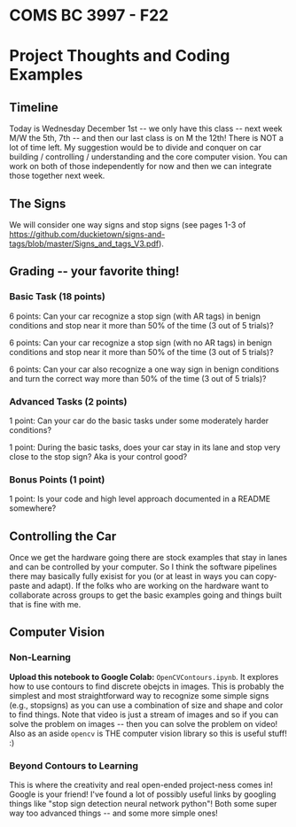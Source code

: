 # COMS BC 3997 - F22
# Project Thoughts and Coding Examples

## Timeline
Today is Wednesday December 1st -- we only have this class -- next week M/W the 5th, 7th -- and then our last class is on M the 12th! There is NOT a lot of time left. My suggestion would be to divide and conquer on car building / controlling / understanding and the core computer vision. You can work on both of those independently for now and then we can integrate those together next week.

## The Signs
We will consider one way signs and stop signs (see pages 1-3 of https://github.com/duckietown/signs-and-tags/blob/master/Signs_and_tags_V3.pdf).

## Grading -- your favorite thing!

### Basic Task (18 points)
6 points: Can your car recognize a stop sign (with AR tags) in benign conditions and stop near it more than 50% of the time (3 out of 5 trials)?

6 points: Can your car recognize a stop sign (with no AR tags) in benign conditions and stop near it more than 50% of the time (3 out of 5 trials)?

6 points: Can your car also recognize a one way sign in benign conditions and turn the correct way more than 50% of the time (3 out of 5 trials)?

### Advanced Tasks (2 points)
1 point: Can your car do the basic tasks under some moderately harder conditions? 

1 point: During the basic tasks, does your car stay in its lane and stop very close to the stop sign? Aka is your control good?

### Bonus Points (1 point)
1 point: Is your code and high level approach documented in a README somewhere?

## Controlling the Car
Once we get the hardware going there are stock examples that stay in lanes and can be controlled by your computer. So I think the software pipelines there may basically fully exisist for you (or at least in ways you can copy-paste and adapt). If the folks who are working on the hardware want to collaborate across groups to get the basic examples going and things built that is fine with me.

## Computer Vision
### Non-Learning
**Upload this notebook to Google Colab:** `OpenCVContours.ipynb`. It explores how to use contours to find discrete obejcts in images. This is probably the simplest and most straightforward way to recognize some simple signs (e.g., stopsigns) as you can use a combination of size and shape and color to find things. Note that video is just a stream of images and so if you can solve the problem on images -- then you can solve the problem on video! Also as an aside `opencv` is THE computer vision library so this is useful stuff! :)

### Beyond Contours to Learning
This is where the creativity and real open-ended project-ness comes in! Google is your friend! I've found a lot of possibly useful links by googling things like "stop sign detection neural network python"! Both some super way too advanced things -- and some more simple ones!
